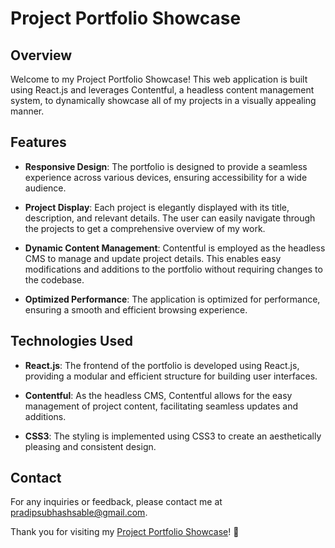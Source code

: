 # Project Portfolio Showcase

## Overview

Welcome to my Project Portfolio Showcase! This web application is built using React.js and leverages Contentful, a headless content management system, to dynamically showcase all of my projects in a visually appealing manner.

## Features

- **Responsive Design**: The portfolio is designed to provide a seamless experience across various devices, ensuring accessibility for a wide audience.
  
- **Project Display**: Each project is elegantly displayed with its title, description, and relevant details. The user can easily navigate through the projects to get a comprehensive overview of my work.

- **Dynamic Content Management**: Contentful is employed as the headless CMS to manage and update project details. This enables easy modifications and additions to the portfolio without requiring changes to the codebase.

- **Optimized Performance**: The application is optimized for performance, ensuring a smooth and efficient browsing experience.

## Technologies Used

- **React.js**: The frontend of the portfolio is developed using React.js, providing a modular and efficient structure for building user interfaces.

- **Contentful**: As the headless CMS, Contentful allows for the easy management of project content, facilitating seamless updates and additions.

- **CSS3**: The styling is implemented using CSS3 to create an aesthetically pleasing and consistent design.

## Contact

For any inquiries or feedback, please contact me at pradipsubhashsable@gmail.com.

Thank you for visiting my [Project Portfolio Showcase](https://project-gallery-pss.netlify.app/)! 🚀
